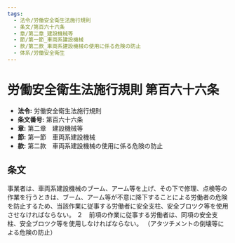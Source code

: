 ```yaml
---
tags:
  - 法令/労働安全衛生法施行規則
  - 条文/第百六十六条
  - 章/第二章_建設機械等
  - 節/第一節_車両系建設機械
  - 款/第二款_車両系建設機械の使用に係る危険の防止
  - 体系/労働安全衛生
---
```

# 労働安全衛生法施行規則 第百六十六条

- **法令:** 労働安全衛生法施行規則
- **条文番号:** 第百六十六条
- **章:** 第二章　建設機械等
- **節:** 第一節　車両系建設機械
- **款:** 第二款　車両系建設機械の使用に係る危険の防止

## 条文
事業者は、車両系建設機械のブーム、アーム等を上げ、その下で修理、点検等の作業を行うときは、ブーム、アーム等が不意に降下することによる労働者の危険を防止するため、当該作業に従事する労働者に安全支柱、安全ブロツク等を使用させなければならない。
２　前項の作業に従事する労働者は、同項の安全支柱、安全ブロツク等を使用しなければならない。
（アタツチメントの倒壊等による危険の防止）

